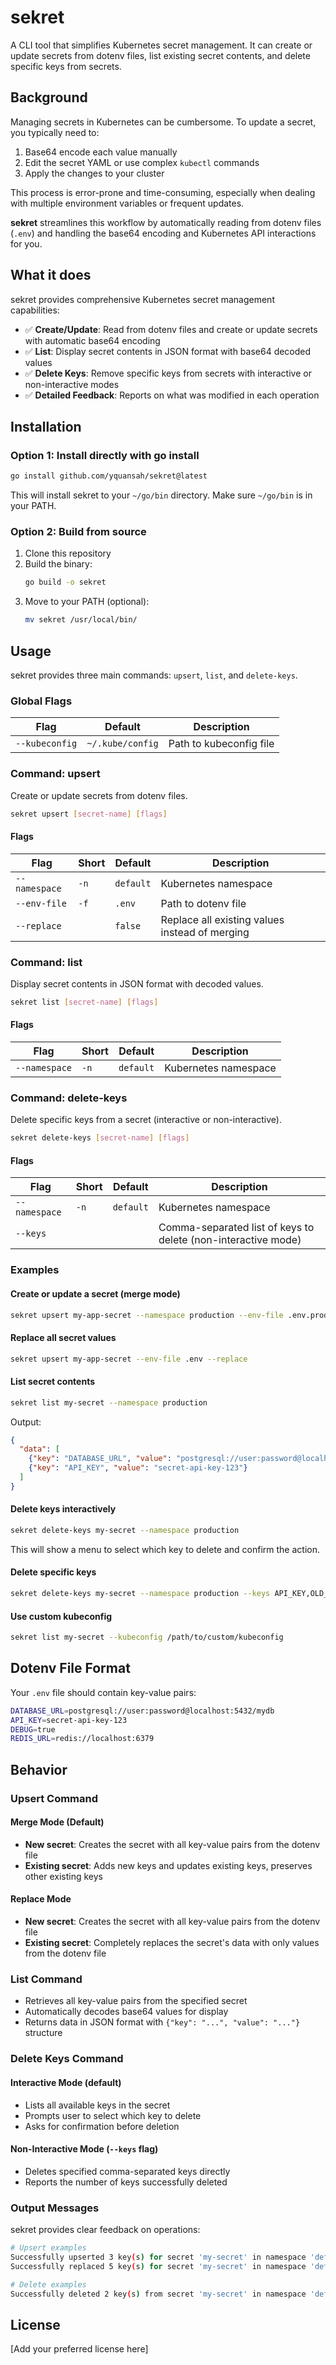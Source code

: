 # sekret

A CLI tool that simplifies Kubernetes secret management. It can create or update secrets from dotenv files, list existing secret contents, and delete specific keys from secrets.

## Background

Managing secrets in Kubernetes can be cumbersome. To update a secret, you typically need to:

1. Base64 encode each value manually
2. Edit the secret YAML or use complex `kubectl` commands
3. Apply the changes to your cluster

This process is error-prone and time-consuming, especially when dealing with multiple environment variables or frequent updates.

**sekret** streamlines this workflow by automatically reading from dotenv files (`.env`) and handling the base64 encoding and Kubernetes API interactions for you.

## What it does

sekret provides comprehensive Kubernetes secret management capabilities:

- ✅ **Create/Update**: Read from dotenv files and create or update secrets with automatic base64 encoding
- ✅ **List**: Display secret contents in JSON format with base64 decoded values
- ✅ **Delete Keys**: Remove specific keys from secrets with interactive or non-interactive modes
- ✅ **Detailed Feedback**: Reports on what was modified in each operation

## Installation

### Option 1: Install directly with go install

```bash
go install github.com/yquansah/sekret@latest
```

This will install sekret to your `~/go/bin` directory. Make sure `~/go/bin` is in your PATH.

### Option 2: Build from source

1. Clone this repository
2. Build the binary:
   ```bash
   go build -o sekret
   ```
3. Move to your PATH (optional):
   ```bash
   mv sekret /usr/local/bin/
   ```

## Usage

sekret provides three main commands: `upsert`, `list`, and `delete-keys`.

### Global Flags

| Flag | Default | Description |
|------|---------|-------------|
| `--kubeconfig` | `~/.kube/config` | Path to kubeconfig file |

### Command: upsert

Create or update secrets from dotenv files.

```bash
sekret upsert [secret-name] [flags]
```

#### Flags
| Flag | Short | Default | Description |
|------|-------|---------|-------------|
| `--namespace` | `-n` | `default` | Kubernetes namespace |
| `--env-file` | `-f` | `.env` | Path to dotenv file |
| `--replace` | | `false` | Replace all existing values instead of merging |

### Command: list

Display secret contents in JSON format with decoded values.

```bash
sekret list [secret-name] [flags]
```

#### Flags
| Flag | Short | Default | Description |
|------|-------|---------|-------------|
| `--namespace` | `-n` | `default` | Kubernetes namespace |

### Command: delete-keys

Delete specific keys from a secret (interactive or non-interactive).

```bash
sekret delete-keys [secret-name] [flags]
```

#### Flags
| Flag | Short | Default | Description |
|------|-------|---------|-------------|
| `--namespace` | `-n` | `default` | Kubernetes namespace |
| `--keys` | | | Comma-separated list of keys to delete (non-interactive mode) |

### Examples

#### Create or update a secret (merge mode)
```bash
sekret upsert my-app-secret --namespace production --env-file .env.prod
```

#### Replace all secret values
```bash
sekret upsert my-app-secret --env-file .env --replace
```

#### List secret contents
```bash
sekret list my-secret --namespace production
```

Output:
```json
{
  "data": [
    {"key": "DATABASE_URL", "value": "postgresql://user:password@localhost:5432/mydb"},
    {"key": "API_KEY", "value": "secret-api-key-123"}
  ]
}
```

#### Delete keys interactively
```bash
sekret delete-keys my-secret --namespace production
```

This will show a menu to select which key to delete and confirm the action.

#### Delete specific keys
```bash
sekret delete-keys my-secret --namespace production --keys API_KEY,OLD_TOKEN
```

#### Use custom kubeconfig
```bash
sekret list my-secret --kubeconfig /path/to/custom/kubeconfig
```

## Dotenv File Format

Your `.env` file should contain key-value pairs:

```bash
DATABASE_URL=postgresql://user:password@localhost:5432/mydb
API_KEY=secret-api-key-123
DEBUG=true
REDIS_URL=redis://localhost:6379
```

## Behavior

### Upsert Command

#### Merge Mode (Default)
- **New secret**: Creates the secret with all key-value pairs from the dotenv file
- **Existing secret**: Adds new keys and updates existing keys, preserves other existing keys

#### Replace Mode
- **New secret**: Creates the secret with all key-value pairs from the dotenv file  
- **Existing secret**: Completely replaces the secret's data with only values from the dotenv file

### List Command

- Retrieves all key-value pairs from the specified secret
- Automatically decodes base64 values for display
- Returns data in JSON format with `{"key": "...", "value": "..."}` structure

### Delete Keys Command

#### Interactive Mode (default)
- Lists all available keys in the secret
- Prompts user to select which key to delete
- Asks for confirmation before deletion

#### Non-Interactive Mode (`--keys` flag)
- Deletes specified comma-separated keys directly
- Reports the number of keys successfully deleted

### Output Messages

sekret provides clear feedback on operations:

```bash
# Upsert examples
Successfully upserted 3 key(s) for secret 'my-secret' in namespace 'default'
Successfully replaced 5 key(s) for secret 'my-secret' in namespace 'default'

# Delete examples  
Successfully deleted 2 key(s) from secret 'my-secret' in namespace 'default'
```

## License

[Add your preferred license here]